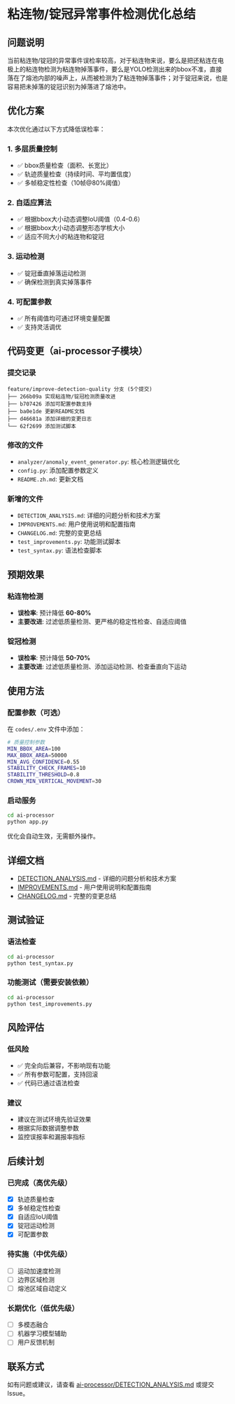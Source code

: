 # 粘连物/锭冠异常事件检测优化总结

## 问题说明

当前粘连物/锭冠的异常事件误检率较高，对于粘连物来说，要么是把还粘连在电极上的粘连物检测为粘连物掉落事件，要么是YOLO检测出来的bbox不准，直接落在了熔池内部的噪声上，从而被检测为了粘连物掉落事件；对于锭冠来说，也是容易把未掉落的锭冠识别为掉落进了熔池中。

## 优化方案

本次优化通过以下方式降低误检率：

### 1. 多层质量控制
- ✅ bbox质量检查（面积、长宽比）
- ✅ 轨迹质量检查（持续时间、平均置信度）
- ✅ 多帧稳定性检查（10帧@80%阈值）

### 2. 自适应算法
- ✅ 根据bbox大小动态调整IoU阈值（0.4-0.6）
- ✅ 根据bbox大小动态调整形态学核大小
- ✅ 适应不同大小的粘连物和锭冠

### 3. 运动检测
- ✅ 锭冠垂直掉落运动检测
- ✅ 确保检测到真实掉落事件

### 4. 可配置参数
- ✅ 所有阈值均可通过环境变量配置
- ✅ 支持灵活调优

## 代码变更（ai-processor子模块）

### 提交记录
```
feature/improve-detection-quality 分支 (5个提交)
├── 266b09a 实现粘连物/锭冠检测质量改进
├── b707426 添加可配置参数支持
├── ba0e1de 更新README文档
├── d46681a 添加详细的变更日志
└── 62f2699 添加测试脚本
```

### 修改的文件
- `analyzer/anomaly_event_generator.py`: 核心检测逻辑优化
- `config.py`: 添加配置参数定义
- `README.zh.md`: 更新文档

### 新增的文件
- `DETECTION_ANALYSIS.md`: 详细的问题分析和技术方案
- `IMPROVEMENTS.md`: 用户使用说明和配置指南
- `CHANGELOG.md`: 完整的变更总结
- `test_improvements.py`: 功能测试脚本
- `test_syntax.py`: 语法检查脚本

## 预期效果

### 粘连物检测
- **误检率**: 预计降低 **60-80%**
- **主要改进**: 过滤低质量检测、更严格的稳定性检查、自适应阈值

### 锭冠检测
- **误检率**: 预计降低 **50-70%**
- **主要改进**: 过滤低质量检测、添加运动检测、检查垂直向下运动

## 使用方法

### 配置参数（可选）

在 `codes/.env` 文件中添加：

```bash
# 质量控制参数
MIN_BBOX_AREA=100
MAX_BBOX_AREA=50000
MIN_AVG_CONFIDENCE=0.55
STABILITY_CHECK_FRAMES=10
STABILITY_THRESHOLD=0.8
CROWN_MIN_VERTICAL_MOVEMENT=30
```

### 启动服务

```bash
cd ai-processor
python app.py
```

优化会自动生效，无需额外操作。

## 详细文档

- [DETECTION_ANALYSIS.md](ai-processor/DETECTION_ANALYSIS.md) - 详细的问题分析和技术方案
- [IMPROVEMENTS.md](ai-processor/IMPROVEMENTS.md) - 用户使用说明和配置指南
- [CHANGELOG.md](ai-processor/CHANGELOG.md) - 完整的变更总结

## 测试验证

### 语法检查
```bash
cd ai-processor
python test_syntax.py
```

### 功能测试（需要安装依赖）
```bash
cd ai-processor
python test_improvements.py
```

## 风险评估

### 低风险
- ✅ 完全向后兼容，不影响现有功能
- ✅ 所有参数可配置，支持回滚
- ✅ 代码已通过语法检查

### 建议
- 建议在测试环境先验证效果
- 根据实际数据调整参数
- 监控误报率和漏报率指标

## 后续计划

### 已完成（高优先级）
- [x] 轨迹质量检查
- [x] 多帧稳定性检查
- [x] 自适应IoU阈值
- [x] 锭冠运动检测
- [x] 可配置参数

### 待实施（中优先级）
- [ ] 运动加速度检测
- [ ] 边界区域检测
- [ ] 熔池区域自动定义

### 长期优化（低优先级）
- [ ] 多模态融合
- [ ] 机器学习模型辅助
- [ ] 用户反馈机制

## 联系方式

如有问题或建议，请查看 [ai-processor/DETECTION_ANALYSIS.md](ai-processor/DETECTION_ANALYSIS.md) 或提交 Issue。
